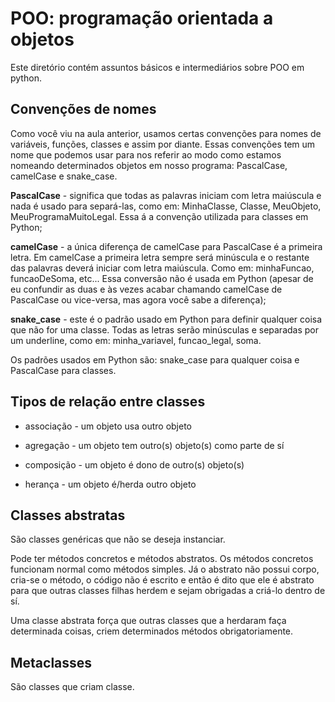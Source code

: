 # POO: programação orientada a objetos

Este diretório contém assuntos básicos e intermediários sobre POO em python.

## Convenções de nomes

Como você viu na aula anterior, usamos certas convenções para nomes de variáveis, funções, classes e assim por diante. Essas convenções tem um nome que podemos usar para nos referir ao modo como estamos nomeando determinados objetos em nosso programa: PascalCase, camelCase e snake_case.

**PascalCase** - significa que todas as palavras iniciam com letra maiúscula e nada é usado para separá-las, como em: MinhaClasse, Classe, MeuObjeto, MeuProgramaMuitoLegal. Essa á a convenção utilizada para classes em Python;

**camelCase** - a única diferença de camelCase para PascalCase é a primeira letra. Em camelCase a primeira letra sempre será minúscula e o restante das palavras deverá iniciar com letra maiúscula. Como em: minhaFuncao, funcaoDeSoma, etc... Essa conversão não é usada em Python (apesar de eu confundir as duas e às vezes acabar chamando camelCase de PascalCase ou vice-versa, mas agora você sabe a diferença);

**snake_case** - este é o padrão usado em Python para definir qualquer coisa que não for uma classe. Todas as letras serão minúsculas e separadas por um underline, como em: minha_variavel, funcao_legal, soma.

Os padrões usados em Python são: snake_case para qualquer coisa e PascalCase para classes.

## Tipos de relação entre classes

* associação - um objeto usa outro objeto

* agregação - um objeto tem outro(s) objeto(s) como parte de sí

* composição - um objeto é dono de outro(s) objeto(s)

* herança - um objeto é/herda outro objeto

## Classes abstratas

São classes genéricas que não se deseja instanciar.

Pode ter métodos concretos e métodos abstratos. Os métodos concretos funcionam normal como métodos simples. Já o abstrato não possui corpo, cria-se o método, o código não é escrito e então é dito que ele é abstrato para que outras classes filhas herdem e sejam obrigadas a criá-lo dentro de sí.

Uma classe abstrata força que outras classes que a herdaram faça determinada coisas, criem determinados métodos obrigatoriamente.

## Metaclasses

São classes que criam classe.
